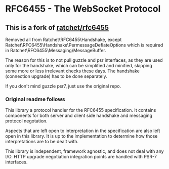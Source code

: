# RFC6455 - The WebSocket Protocol

## This is a fork of [ratchet/rfc6455](https://github.com/ratchetphp/RFC6455)
Removed all from Ratchet\RFC6455\Handshake, except Ratchet\RFC6455\Handshake\PermessageDeflateOptions
which is required in Ratchet\RFC6455\Messaging\MessageBuffer.

The reason for this is to not pull guzzle and psr interfaces, as they are used only for the handshake,
which can be simplified and minified, skipping some more or less irrelevant checks these days.
The handshake (connection upgrade) has to be done separately.

If you don't mind guzzle psr7, just use the original repo.

### Original readme follows

This library a protocol handler for the RFC6455 specification.
It contains components for both server and client side handshake and messaging protocol negotation.

Aspects that are left open to interpretation in the specification are also left open in this library.
It is up to the implementation to determine how those interpretations are to be dealt with.

This library is independent, framework agnostic, and does not deal with any I/O.
HTTP upgrade negotiation integration points are handled with PSR-7 interfaces.
